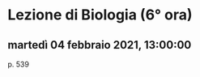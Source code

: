 # Lezione di Biologia (6° ora)

## martedì 04 febbraio 2021, 13:00:00

p. 539

<!--stackedit_data:
eyJoaXN0b3J5IjpbMTQxODE4MDAxMF19
-->